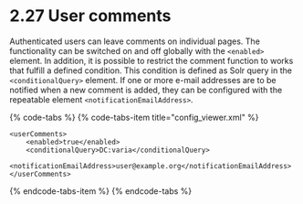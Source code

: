 # 2.27 User comments

Authenticated users can leave comments on individual pages. The functionality can be switched on and off globally with the `<enabled>` element. In addition, it is possible to restrict the comment function to works that fulfill a defined condition. This condition is defined as Solr query in the `<conditionalQuery>` element. If one or more e-mail addresses are to be notified when a new comment is added, they can be configured with the repeatable element `<notificationEmailAddress>`.

{% code-tabs %}
{% code-tabs-item title="config\_viewer.xml" %}
```markup
<userComments>
    <enabled>true</enabled>
    <conditionalQuery>DC:varia</conditionalQuery>
    <notificationEmailAddress>user@example.org</notificationEmailAddress>
</userComments>
```
{% endcode-tabs-item %}
{% endcode-tabs %}

